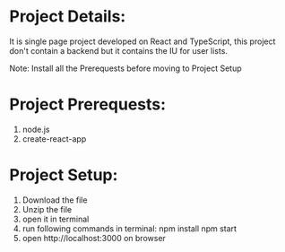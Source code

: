 # Project Details:
 It is single page project developed on React and TypeScript, this project don't contain a backend but it contains the IU for user lists.

 Note: Install all the Prerequests before moving to Project Setup
# Project Prerequests:
 1. node.js
 2. create-react-app
# Project Setup:
 1. Download the file
 2. Unzip the file
 3. open it in terminal
 4. run following commands in terminal:
npm install
npm start
 5. open http://localhost:3000 on browser

